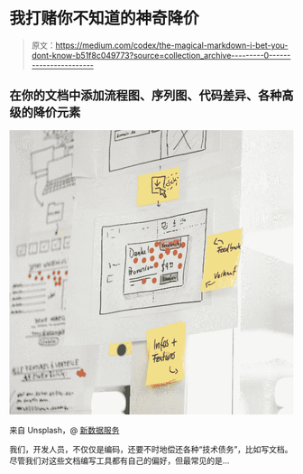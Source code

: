 # 我打赌你不知道的神奇降价

> 原文：<https://medium.com/codex/the-magical-markdown-i-bet-you-dont-know-b51f8c049773?source=collection_archive---------0----------------------->

## 在你的文档中添加流程图、序列图、代码差异、各种高级的降价元素

![](img/1e1712affb367d70c709de5a178875bf.png)

来自 Unsplash，@ [新数据服务](https://unsplash.com/photos/0tSiofevpUs)

我们，开发人员，不仅仅是编码，还要不时地偿还各种“技术债务”，比如写文档。尽管我们对这些文档编写工具都有自己的偏好，但最常见的是…